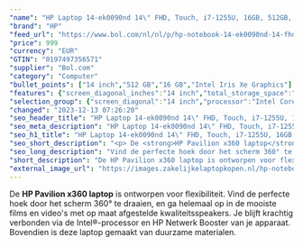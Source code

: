 ```yaml
---
"name": "HP Laptop 14-ek0090nd 14\" FHD, Touch, i7-1255U, 16GB, 512GB, W11"
"brand": "HP"
"feed_url": "https://www.bol.com/nl/nl/p/hp-notebook-14-ek0090nd-14-fhd-touch-i7-1255u-16gb-512gb-w11/9300000150570727"
"price": 999
"currency": "EUR"
"GTIN": "0197497356571"
"supplier": "Bol.com"
"category": "Computer"
"bullet_points": ["14 inch","512 GB","16 GB","Intel Iris Xe Graphics"]
"features": {"screen_diagonal_inches":"14 inch","total_storage_space":"512 GB","memory_size":"16 GB","graphics_card":"Intel Iris Xe Graphics"}
"selection_group": {"screen_diagonal":"14 inch","processor":"Intel Core i7","changed_price_past_3_days":false}
"changed": "2023-12-13 07:26:20"
"seo_header_title": "HP Laptop 14-ek0090nd 14\" FHD, Touch, i7-1255U, 16GB, 512GB, W11"
"seo_meta_description": "HP Laptop 14-ek0090nd 14\" FHD, Touch, i7-1255U, 16GB, 512GB, W11"
"seo_h1_title": "HP Laptop 14-ek0090nd 14\" FHD, Touch, i7-1255U, 16GB, 512GB, W11"
"seo_short_description": "<p> De <strong>HP Pavilion x360 laptop</strong> is ontworpen voor flexibiliteit."
"seo_long_description": "Vind de perfecte hoek door het scherm 360° te draaien, en ga helemaal op in de mooiste films en video's met op maat afgestelde kwaliteitsspeakers. Je blijft krachtig verbonden via de Intel®-processor en HP Netwerk Booster van je apparaat. Bovendien is deze laptop gemaakt van duurzame materialen. </p>"
"short_description": "De HP Pavilion x360 laptop is ontworpen voor flexibiliteit. Vind de perfecte hoek door het scherm 360° te draaien, en ga helemaal op in de mooiste films en video's met op maat afgestelde kwaliteitsspeakers. Je blijft krachtig verbonden via de Intel®-processor en HP Netwerk Booster van je apparaat. Bovendien is deze laptop gemaakt van duurzame materialen."
"external_image_url": "https://images.zakelijkelaptopkopen.nl/hp-notebook-14-ek0090nd-14-fhd-touch-i7-1255u-16gb-512gb-w11.webp"
---
```


<p> De <strong>HP Pavilion x360 laptop</strong> is ontworpen voor flexibiliteit. Vind de perfecte hoek door het scherm 360° te draaien, en ga helemaal op in de mooiste films en video's met op maat afgestelde kwaliteitsspeakers. Je blijft krachtig verbonden via de Intel®-processor en HP Netwerk Booster van je apparaat. Bovendien is deze laptop gemaakt van duurzame materialen. </p>